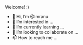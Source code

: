Welcome! :)

- 👋 Hi, I’m @Imranu
- 👀 I’m interested in ...
- 🌱 I’m currently learning ...
- 💞️ I’m looking to collaborate on ...
- 📫 How to reach me ...

<!---
Imranu/Imranu is a ✨ special ✨ repository because its `README.md` (this file) appears on your GitHub profile.
You can click the Preview link to take a look at your changes.
--->
